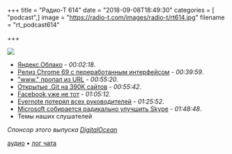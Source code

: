 +++
title = "Радио-Т 614"
date = "2018-09-08T18:49:30"
categories = [ "podcast",]
image = "https://radio-t.com/images/radio-t/rt614.jpg"
filename = "rt_podcast614"

+++

![](https://radio-t.com/images/radio-t/rt614.jpg)

- [Яндекс.Облако](https://cloud.yandex.ru/docs) - *00:02:18*.
- [Релиз Chrome 69 с переработанным интерфейсом](http://www.opennet.ru/opennews/art.shtml?num=49227) - *00:39:59*.
- ["www." пропал из URL](https://bugs.chromium.org/p/chromium/issues/detail?id=881410) - *00:55:20*.
- [Открытые .Git на 390K сайтов](https://threatpost.com/open-git-directories-leave-390k-websites-vulnerable/137299/) - *00:55:42*.
- [Facebook уже не тот](http://www.pewresearch.org/fact-tank/2018/09/05/americans-are-changing-their-relationship-with-facebook/) - *01:05:12*.
- [Evernote потерял всех руководителей](https://techcrunch.com/2018/09/04/evernote-lost-its-cto-cfo-cpo-and-hr-head-in-the-last-month-as-it-eyes-another-fundraise/) - *01:25:52*.
- [Microsoft собирается радикально улучшить Skype](https://habr.com/post/422421/) - *01:48:48*.
- Темы наших слушателей

*Спонсор этого выпуска [DigitalOcean](https://www.digitalocean.com)*


[аудио](https://cdn.radio-t.com/rt_podcast614.mp3) • [лог чата](http://chat.radio-t.com/logs/radio-t-614.html)
<audio src="https://cdn.radio-t.com/rt_podcast614.mp3" preload="none"></audio>
